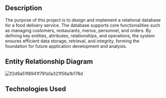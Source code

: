 ## Description

The purpose of this project is to design and implement a relational database for a food delivery service. The database supports core functionalities such as managing customers, restaurants, menus, personnel, and orders. By defining key entities, attributes, relationships, and operations, the system ensures efficient data storage, retrieval, and integrity, forming the foundation for future application development and analysis.

## Entity Relationship Diagram

![f2d9a51f8941f791a1a321f56a1b178d](https://github.com/user-attachments/assets/df0dddf8-eb26-49db-9a7a-ab4457668417)
## Technologies Used
